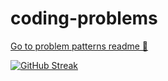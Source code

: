 # coding-problems

[Go to problem patterns readme 🚀](./src/patterns/readme.md)

[![GitHub Streak](https://github-readme-streak-stat.herokuapp.com/?user=CatalanCabbage&theme=dark)](https://github.com/CatalanCabbage)
 
